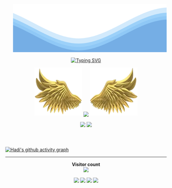 <!DOCTYPE html>
<html lang="en">
<head>
    <meta charset="UTF-8">
    <meta http-equiv="X-UA-Compatible" content="IE=edge">
    <meta name="viewport" content="width=device-width, initial-scale=1.0">
</head>
<body>
<p align="center">
  <ul>   
    <img src="https://raw.githubusercontent.com/fredgrott/FredGrott/gh-pages/waves.svg" width="100%" height="150">
    </ul>
</p>	

<p align=center>
  <div align="center">
    <a href="https://git.io/typing-svg"><img src="https://readme-typing-svg.demolab.com?font=Roboto&weight=900&size=30&pause=1000&color=FFFFFF&center=true&vCenter=true&multiline=true&width=435&height=100&lines=Hi%2C+I'm+Hadi+Uzzaman;Laravel+Developer" alt="Typing SVG" /></a>
  </div>
</p>





<p align="center">
  <img height="150" width="150" src="images/left.webp">
  <img align="center" src="https://github-readme-streak-stats.herokuapp.com/?user=khannahid361&theme=dark&hide_border=true"/>
  <img height="150" width="150" src="images/right.webp">
</p>



<p align="center">
    <img align="center" src="https://github-readme-stats.vercel.app/api?username=khannahid361&show_icons=true&hide_border=true&title_color=94b4a4&amp&icon_color=FFFFFF&amp&text_color=FFFFFF&amp&bg_color=000000&count_private=true&include_all_commits=true"/>
    <img align="center" height="195px" src="https://github-readme-stats.vercel.app/api/top-langs/?username=khannahid361&text_color=FFFFFF&bg_color=000000&title_color=94b4a4&langs_count=15&layout=compact&hide_border=true" />
</p>

<br> <br>

[![Hadi's github activity graph](https://github-readme-activity-graph.vercel.app/graph?username=khannahid361&theme=react-dark)](https://github.com/khannahid361/github-readme-activity-graph)

    
<hr>

</p>
  <p align="center"> 
  <b>Visitor count</b><br>
  <img src="https://profile-counter.glitch.me/khannahid361/count.svg" />
</p>

<p align="center">
<a href="https://www.linkedin.com/in/hadi-uzzaman-347b32147/"><img src="https://img.shields.io/badge/-Hadi%20Uzzaman%20-0077B5?style=flat&logo=Linkedin&logoColor=white"/></a>
<a href="mailto:hadi24x7@gmail.com"><img src="https://img.shields.io/badge/-Gmail-D14836?style=flat&logo=Gmail&logoColor=white"/></a>
<!-- <a href="https://instagram.com/Hadi_uzzaman_mridul"><img src="https://img.shields.io/badge/-Instagram-E4405F?style=flat&logo=Instagram&logoColor=white"/></a> -->
<a href="https://www.facebook.com/04hadi/"><img src="https://img.shields.io/badge/-Facebook-1877F2?style=flat&logo=Facebook&logoColor=white"/></a>
<a href="https://stackoverflow.com/users/18372352/hadi-uzzaman"><img src="https://img.shields.io/badge/Stack_Overflow-FE7A16?style=flat&&logo=stack-overflow&logoColor=white"/></a>
</p>


</body>
</html>

